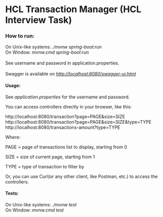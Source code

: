 # HCL Transaction Manager (HCL Interview Task)

### How to run:
On Unix-like systems: *./mvnw spring-boot:run*<br>
On Window: *mvnw.cmd spring-boot:run*<br>
<br>
See username and password in application.properties.
<br><br>
Swagger is available on <a href="http://localhost:8080/swagger-ui.html">*http://localhost:8080/swagger-ui.html*</a>
<br>

#### Usage:

See *application.properties* for the username and password.

You can access controllers directly in your browser, like this:

http://localhost:8080/transaction?page=PAGE&size=SIZE
http://localhost:8080/transaction?page=PAGE&size=SIZE&type=TYPE
http://localhost:8080/transactions-amount?type=TYPE

Where:

PAGE = page of transactions list to display, starting from 0

SIZE = size of current page, starting from 1

TYPE = type of transaction to filter by


Or, you can use Curl(or any other client, like Postman, etc.) to access the controllers.


#### Tests:
On Unix-like systems: *./mvnw test*<br>
On Window: *mvnw.cmd test*<br>
